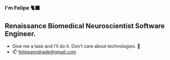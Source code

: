 ### I'm Felipe 🐈‍⬛

## Renaissance Biomedical Neuroscientist Software Engineer.
- Give me a task and I'll do it. Don't care about technologies. 🐊
- 📫 felipeanndrade@gmail.com
